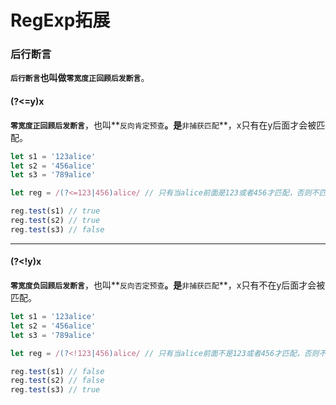 # RegExp拓展

### 后行断言

​	**`后行断言`**也叫做**`零宽度正回顾后发断言`**。

#### (?<=y)x

​	**`零宽度正回顾后发断言`**，也叫**`反向肯定预查`**。是**`非捕获匹配`**，x只有在y后面才会被匹配。

```javascript
let s1 = '123alice'
let s2 = '456alice'
let s3 = '789alice'

let reg = /(?<=123|456)alice/ // 只有当alice前面是123或者456才匹配，否则不匹配

reg.test(s1) // true
reg.test(s2) // true
reg.test(s3) // false
```

---

#### (?<!y)x

​	**`零宽度负回顾后发断言`**，也叫**`反向否定预查`**。是**`非捕获匹配`**，x只有不在y后面才会被匹配。

```javascript
let s1 = '123alice'
let s2 = '456alice'
let s3 = '789alice'

let reg = /(?<!123|456)alice/ // 只有当alice前面不是123或者456才匹配，否则不匹配

reg.test(s1) // false
reg.test(s2) // false
reg.test(s3) // true
```

